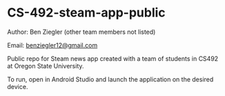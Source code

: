 # CS-492-steam-app-public
Author: Ben Ziegler (other team members not listed)

Email: benziegler12@gmail.com

Public repo for Steam news app created with a team of students in CS492 at Oregon State University.

To run, open in Android Studio and launch the application on the desired device. 
